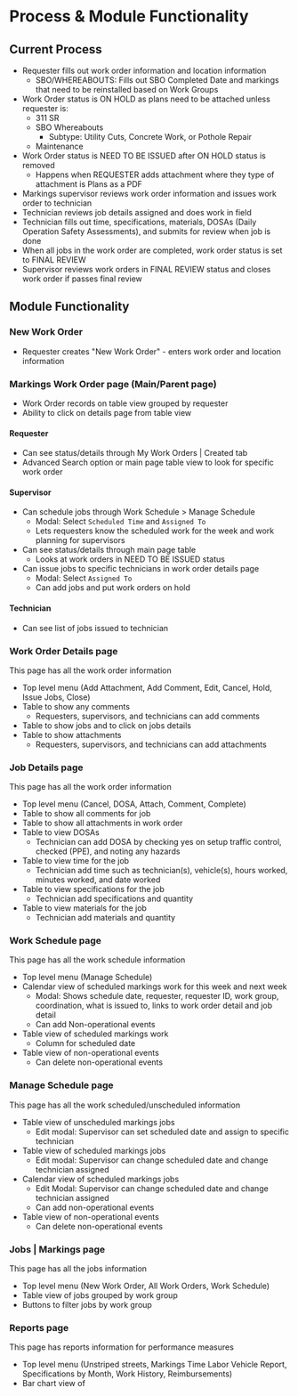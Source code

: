 # Process & Module Functionality

## Current Process

* Requester fills out work order information and location information
  * SBO/WHEREABOUTS: Fills out SBO Completed Date and markings that need to be reinstalled based on Work Groups
* Work Order status is ON HOLD as plans need to be attached unless requester is:
  * 311 SR
  * SBO Whereabouts
    * Subtype: Utility Cuts, Concrete Work, or Pothole Repair
  * Maintenance
* Work Order status is NEED TO BE ISSUED after ON HOLD status is removed
  * Happens when REQUESTER adds attachment where they type of attachment is Plans as a PDF
* Markings supervisor reviews work order information and issues work order to technician
* Technician reviews job details assigned and does work in field
* Technician fills out time, specifications, materials, DOSAs (Daily Operation Safety Assessments), and submits for review when job is done
* When all jobs in the work order are completed, work order status is set to FINAL REVIEW
* Supervisor reviews work orders in FINAL REVIEW status and closes work order if passes final review

## Module Functionality

### New Work Order

* Requester creates "New Work Order" - enters work order and location information

### Markings Work Order page (Main/Parent page)

* Work Order records on table view grouped by requester
* Ability to click on details page from table view

#### Requester

* Can see status/details through My Work Orders | Created tab
* Advanced Search option or main page table view to look for specific work order

#### Supervisor

* Can schedule jobs through Work Schedule > Manage Schedule
  * Modal: Select `Scheduled Time` and `Assigned To`&#x20;
  * Lets requesters know the scheduled work for the week and work planning for supervisors
* Can see status/details through main page table
  * Looks at work orders in NEED TO BE ISSUED status
* Can issue jobs to specific technicians in work order details page
  * Modal: Select `Assigned To`
  * Can add jobs and put work orders on hold

#### Technician

* Can see list of jobs issued to technician

### Work Order Details page

This page has all the work order information

* Top level menu (Add Attachment, Add Comment, Edit, Cancel, Hold, Issue Jobs, Close)
* Table to show any comments
  * Requesters, supervisors, and technicians can add comments
* Table to show jobs and to click on jobs details
* Table to show attachments
  * Requesters, supervisors, and technicians can add attachments

### Job Details page

This page has all the work order information

* Top level menu (Cancel, DOSA, Attach, Comment, Complete)
* Table to show all comments for job
* Table to show all attachments in work order
* Table to view DOSAs
  * Technician can add DOSA by checking yes on setup traffic control, checked (PPE), and noting any hazards
* Table to view time for the job
  * Technician add time such as technician(s), vehicle(s), hours worked, minutes worked, and date worked
* Table to view specifications for the job
  * Technician add specifications and quantity
* Table to view materials for the job
  * Technician add materials and quantity

### Work Schedule page

This page has all the work schedule information

* Top level menu (Manage Schedule)
* Calendar view of scheduled markings work for this week and next week
  * Modal: Shows schedule date, requester, requester ID, work group, coordination, what is issued to, links to work order detail and job detail
  * Can add Non-operational events
* Table view of scheduled markings work
  * Column for scheduled date
* Table view of non-operational events
  * Can delete non-operational events

### Manage Schedule page

This page has all the work scheduled/unscheduled information

* Table view of unscheduled markings jobs
  * Edit modal: Supervisor can set scheduled date and assign to specific technician
* Table view of scheduled markings jobs
  * Edit modal: Supervisor can change scheduled date and change technician assigned
* Calendar view of scheduled markings jobs
  * Edit Modal: Supervisor can change scheduled date and change technician assigned
  * Can add non-operational events
* Table view of non-operational events
  * Can delete non-operational events

### Jobs | Markings page

This page has all the jobs information

* Top level menu (New Work Order, All Work Orders, Work Schedule)
* Table view of jobs grouped by work group
* Buttons to filter jobs by work group

### Reports page

This page has reports information for performance measures

* Top level menu (Unstriped streets, Markings Time Labor Vehicle Report, Specifications by Month, Work History, Reimbursements)
* Bar chart view of&#x20;

